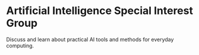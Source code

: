 # Artificial Intelligence Special Interest Group

Discuss and learn about practical AI tools and methods for everyday computing.

